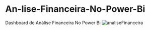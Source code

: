 # An-lise-Financeira-No-Power-Bi
Dashboard de Análise Financeira No Power Bi
![analiseFinanceira](https://github.com/lucianefrois/An-lise-Financeira-No-Power-Bi/assets/148587576/1126777d-d77d-433d-93d5-003884d99a8e)
